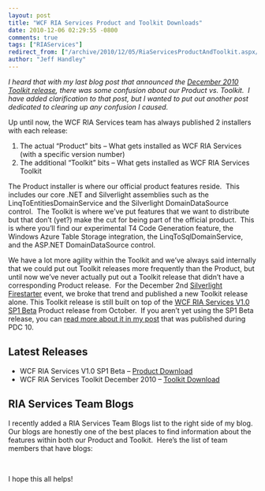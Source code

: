 ```yaml
---
layout: post
title: "WCF RIA Services Product and Toolkit Downloads"
date: 2010-12-06 02:29:55 -0800
comments: true
tags: ["RIAServices"]
redirect_from: ["/archive/2010/12/05/RiaServicesProductAndToolkit.aspx/", "/archive/2010/12/05/riaservicesproductandtoolkit.aspx"]
author: "Jeff Handley"
---
```

<!-- more -->
<p><em>I heard that with my last blog post that announced the <a href="/archive/2010/12/02/ToolkitDecember2010.aspx" target="_blank">December 2010 Toolkit release</a>, there was some confusion about our Product vs. Toolkit.  I have added clarification to that post, but I wanted to put out another post dedicated to clearing up any confusion I caused.</em></p>  <p>Up until now, the WCF RIA Services team has always published 2 installers with each release:</p>  <ol>   <li>The actual “Product” bits – What gets installed as WCF RIA Services (with a specific version number) </li>  <li>The additional “Toolkit” bits – What gets installed as WCF RIA Services Toolkit </li> </ol>  <p>The Product installer is where our official product features reside.  This includes our core .NET and Silverlight assemblies such as the LinqToEntitiesDomainService and the Silverlight DomainDataSource control.  The Toolkit is where we’ve put features that we want to distribute but that don’t (yet?) make the cut for being part of the official product.  This is where you’ll find our experimental T4 Code Generation feature, the Windows Azure Table Storage integration, the LinqToSqlDomainService, and the ASP.NET DomainDataSource control.</p>  <p>We have a lot more agility within the Toolkit and we’ve always said internally that we could put out Toolkit releases more frequently than the Product, but until now we’ve never actually put out a Toolkit release that didn’t have a corresponding Product release.  For the December 2nd <a href="http://www.silverlight.net/news/events/firestarter/">Silverlight Firestarter</a> event, we broke that trend and published a new Toolkit release alone. This Toolkit release is still built on top of the <a href="http://go.microsoft.com/fwlink/?LinkId=205085">WCF RIA Services V1.0 SP1 Beta</a> Product release from October.  If you aren’t yet using the SP1 Beta release, you can <a href="http://jeffhandley.com/archive/2010/10/27/RiaServicesV1SP1Beta.aspx">read more about it in my post</a> that was published during PDC 10.</p>  <h2>Latest Releases</h2>  <ul>   <li>WCF RIA Services V1.0 SP1 Beta – <a href="http://go.microsoft.com/fwlink/?LinkId=205085">Product Download</a> </li>  <li>WCF RIA Services Toolkit December 2010 – <a href="http://go.microsoft.com/fwlink/?LinkID=205088">Toolkit Download</a> </li> </ul>  <h2>RIA Services Team Blogs</h2>  <p>I recently added a RIA Services Team Blogs list to the right side of my blog.  Our blogs are honestly one of the best places to find information about the features within both our Product and Toolkit.  Here’s the list of team members that have blogs:</p> <script type="text/javascript" src="http://www.google.com/reader/ui/publisher-en.js"></script><script type="text/javascript" src="http://www.google.com/reader/public/javascript-sub/user/13514933299389433316/label/RIAServices?callback=GRC_p(%7Bc%3A%22-%22%2Ct%3A%22%22%2Cb%3A%22true%22%7D)%3Bnew%20GRC"></script>  <p> </p>  <p>I hope this all helps!</p>

